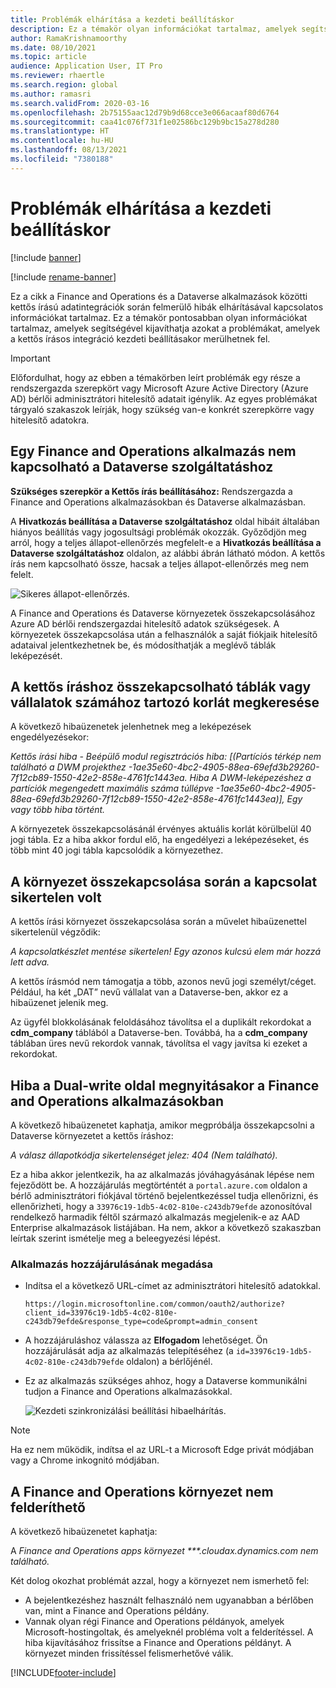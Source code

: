 ```yaml
---
title: Problémák elhárítása a kezdeti beállításkor
description: Ez a témakör olyan információkat tartalmaz, amelyek segítségével kijavíthatja azokat a problémákat, amelyek a kettős írásos integráció kezdeti beállításakor merülhetnek fel.
author: RamaKrishnamoorthy
ms.date: 08/10/2021
ms.topic: article
audience: Application User, IT Pro
ms.reviewer: rhaertle
ms.search.region: global
ms.author: ramasri
ms.search.validFrom: 2020-03-16
ms.openlocfilehash: 2b75155aac12d79b9d68cce3e066acaaf80d6764
ms.sourcegitcommit: caa41c076f731f1e02586bc129b9bc15a278d280
ms.translationtype: HT
ms.contentlocale: hu-HU
ms.lasthandoff: 08/13/2021
ms.locfileid: "7380188"
---
```

# <a name="troubleshoot-issues-during-initial-setup"></a>Problémák elhárítása a kezdeti beállításkor

[!include [banner](../../includes/banner.md)]

[!include [rename-banner](~/includes/cc-data-platform-banner.md)]

Ez a cikk a Finance and Operations és a Dataverse alkalmazások közötti kettős írású adatintegrációk során felmerülő hibák elhárításával kapcsolatos információkat tartalmaz. Ez a témakör pontosabban olyan információkat tartalmaz, amelyek segítségével kijavíthatja azokat a problémákat, amelyek a kettős írásos integráció kezdeti beállításakor merülhetnek fel.

> [!IMPORTANT]
> Előfordulhat, hogy az ebben a témakörben leírt problémák egy része a rendszergazda szerepkört vagy Microsoft Azure Active Directory (Azure AD) bérlői adminisztrátori hitelesítő adatait igénylik. Az egyes problémákat tárgyaló szakaszok leírják, hogy szükség van-e konkrét szerepkörre vagy hitelesítő adatokra.

## <a name="you-cant-link-a-finance-and-operations-app-to-dataverse"></a>Egy Finance and Operations alkalmazás nem kapcsolható a Dataverse szolgáltatáshoz

**Szükséges szerepkör a Kettős írás beállításához:** Rendszergazda a Finance and Operations alkalmazásokban és Dataverse alkalmazásban.

A **Hivatkozás beállítása a Dataverse szolgáltatáshoz** oldal hibáit általában hiányos beállítás vagy jogosultsági problémák okozzák. Győződjön meg arról, hogy a teljes állapot-ellenőrzés megfelelt-e a **Hivatkozás beállítása a Dataverse szolgáltatáshoz** oldalon, az alábbi ábrán látható módon. A kettős írás nem kapcsolható össze, hacsak a teljes állapot-ellenőrzés meg nem felelt.

![Sikeres állapot-ellenőrzés.](media/health_check.png)

A Finance and Operations és Dataverse környezetek összekapcsolásához Azure AD bérlői rendszergazdai hitelesítő adatok szükségesek. A környezetek összekapcsolása után a felhasználók a saját fiókjaik hitelesítő adataival jelentkezhetnek be, és módosíthatják a meglévő táblák leképezését.

## <a name="find-the-limit-on-the-number-of-legal-tables-or-companies-that-can-be-linked-for-dual-write"></a>A kettős íráshoz összekapcsolható táblák vagy vállalatok számához tartozó korlát megkeresése

A következő hibaüzenetek jelenhetnek meg a leképezések engedélyezésekor:

*Kettős írási hiba - Beépülő modul regisztrációs hiba: [(Partíciós térkép nem található a DWM projekthez -1ae35e60-4bc2-4905-88ea-69efd3b29260-7f12cb89-1550-42e2-858e-4761fc1443ea. Hiba A DWM-leképezéshez a partíciók megengedett maximális száma túllépve -1ae35e60-4bc2-4905-88ea-69efd3b29260-7f12cb89-1550-42e2-858e-4761fc1443ea)], Egy vagy több hiba történt.*

A környezetek összekapcsolásánál érvényes aktuális korlát körülbelül 40 jogi tábla. Ez a hiba akkor fordul elő, ha engedélyezi a leképezéseket, és több mint 40 jogi tábla kapcsolódik a környezethez.

## <a name="connection-set-failed-while-linking-environment"></a>A környezet összekapcsolása során a kapcsolat sikertelen volt

A kettős írási környezet összekapcsolása során a művelet hibaüzenettel sikertelenül végződik:

*A kapcsolatkészlet mentése sikertelen! Egy azonos kulcsú elem már hozzá lett adva.*

A kettős írásmód nem támogatja a több, azonos nevű jogi személyt/céget. Például, ha két „DAT” nevű vállalat van a Dataverse-ben, akkor ez a hibaüzenet jelenik meg.

Az ügyfél blokkolásának feloldásához távolítsa el a duplikált rekordokat a **cdm_company** táblából a Dataverse-ben. Továbbá, ha a **cdm_company** táblában üres nevű rekordok vannak, távolítsa el vagy javítsa ki ezeket a rekordokat.

## <a name="error-when-opening-the-dual-write-page-in-finance-and-operations-apps"></a>Hiba a Dual-write oldal megnyitásakor a Finance and Operations alkalmazásokban

A következő hibaüzenetet kaphatja, amikor megpróbálja összekapcsolni a Dataverse környezetet a kettős íráshoz:

*A válasz állapotkódja sikertelenséget jelez: 404 (Nem található).*

Ez a hiba akkor jelentkezik, ha az alkalmazás jóváhagyásának lépése nem fejeződött be. A hozzájárulás megtörténtét a `portal.azure.com` oldalon a bérlő adminisztrátori fiókjával történő bejelentkezéssel tudja ellenőrizni, és ellenőrizheti, hogy a `33976c19-1db5-4c02-810e-c243db79efde` azonosítóval rendelkező harmadik féltől származó alkalmazás megjelenik-e az AAD Enterprise alkalmazások listájában. Ha nem, akkor a következő szakaszban leírtak szerint ismételje meg a beleegyezési lépést.

### <a name="providing-app-consent"></a>Alkalmazás hozzájárulásának megadása

+ Indítsa el a következő URL-címet az adminisztrátori hitelesítő adatokkal.

    `https://login.microsoftonline.com/common/oauth2/authorize?client_id=33976c19-1db5-4c02-810e-c243db79efde&response_type=code&prompt=admin_consent`

+ A hozzájáruláshoz válassza az **Elfogadom** lehetőséget. Ön hozzájárulását adja az alkalmazás telepítéséhez (a `id=33976c19-1db5-4c02-810e-c243db79efde` oldalon) a bérlőjénél.
+ Ez az alkalmazás szükséges ahhoz, hogy a Dataverse kommunikálni tudjon a Finance and Operations alkalmazásokkal.

    ![Kezdeti szinkronizálási beállítási hibaelhárítás.](media/Initial-sync-setup-troubleshooting-1.png)

> [!NOTE]
> Ha ez nem működik, indítsa el az URL-t a Microsoft Edge privát módjában vagy a Chrome inkognitó módjában.

## <a name="finance-and-operations-environment-is-not-discoverable"></a>A Finance and Operations környezet nem felderíthető

A következő hibaüzenetet kaphatja:

A *Finance and Operations apps környezet \*\*\*.cloudax.dynamics.com nem található.*

Két dolog okozhat problémát azzal, hogy a környezet nem ismerhető fel:

+ A bejelentkezéshez használt felhasználó nem ugyanabban a bérlőben van, mint a Finance and Operations példány.
+ Vannak olyan régi Finance and Operations példányok, amelyek Microsoft-hostingoltak, és amelyeknél probléma volt a felderítéssel. A hiba kijavításához frissítse a Finance and Operations példányt. A környezet minden frissítéssel felismerhetővé válik.

[!INCLUDE[footer-include](../../../../includes/footer-banner.md)]
